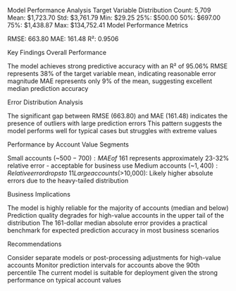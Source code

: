 Model Performance Analysis
Target Variable Distribution
Count: 5,709
Mean: $1,723.70
Std: $3,761.79
Min: $29.25
25%: $500.00
50%: $697.00
75%: $1,438.87
Max: $134,752.41
Model Performance Metrics

RMSE: 663.80
MAE: 161.48
R²: 0.9506

Key Findings
Overall Performance

The model achieves strong predictive accuracy with an R² of 95.06%
RMSE represents 38% of the target variable mean, indicating reasonable error magnitude
MAE represents only 9% of the mean, suggesting excellent median prediction accuracy

Error Distribution Analysis

The significant gap between RMSE (663.80) and MAE (161.48) indicates the presence of outliers with large prediction errors
This pattern suggests the model performs well for typical cases but struggles with extreme values

Performance by Account Value Segments

Small accounts (~$500-700): MAE of ~$161 represents approximately 23-32% relative error - acceptable for business use
Medium accounts (~$1,400): Relative error drops to ~11% - very good performance
Large accounts (>$10,000): Likely higher absolute errors due to the heavy-tailed distribution

Business Implications

The model is highly reliable for the majority of accounts (median and below)
Prediction quality degrades for high-value accounts in the upper tail of the distribution
The 161-dollar median absolute error provides a practical benchmark for expected prediction accuracy in most business scenarios

Recommendations

Consider separate models or post-processing adjustments for high-value accounts
Monitor prediction intervals for accounts above the 90th percentile
The current model is suitable for deployment given the strong performance on typical account values